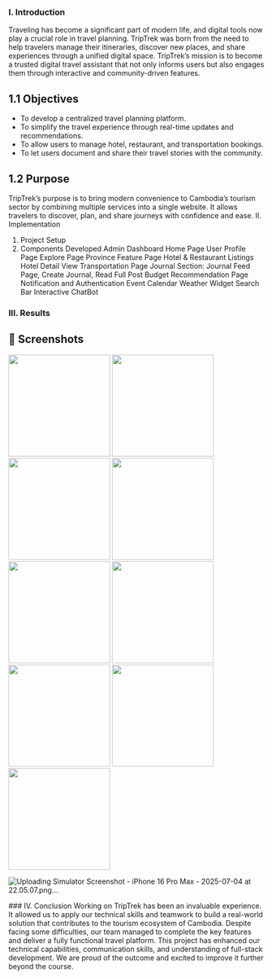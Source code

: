 ### I. Introduction
Traveling has become a significant part of modern life, and digital tools now play a crucial role in travel planning. TripTrek was born from the need to help travelers manage their itineraries, discover new places, and share experiences through a unified digital space.
TripTrek’s mission is to become a trusted digital travel assistant that not only informs users but also engages them through interactive and community-driven features.

## 1.1 Objectives
- To develop a centralized travel planning platform.
- To simplify the travel experience through real-time updates and recommendations.
- To allow users to manage hotel, restaurant, and transportation bookings.
- To let users document and share their travel stories with the community.
  
## 1.2 Purpose
TripTrek’s purpose is to bring modern convenience to Cambodia’s tourism sector by combining multiple services into a single website. It allows travelers to discover, plan, and share journeys with confidence and ease.
II. Implementation
1. Project Setup
2. Components Developed
Admin Dashboard
Home Page
User Profile Page
Explore Page
Province Feature Page
Hotel & Restaurant Listings
Hotel Detail View
Transportation Page
Journal Section: Journal Feed Page, Create Journal, Read Full Post
Budget Recommendation Page
Notification and Authentication
Event Calendar
Weather Widget
Search Bar
Interactive ChatBot

### III. Results
## 📱 Screenshots
<p float="left">
  <img src="https://github.com/user-attachments/assets/04e8f303-c9c9-4c35-9b06-36f589f701f1" width="200" />
    <img src="https://github.com/user-attachments/assets/626b7381-e176-4ec2-b253-81a19ac44184" width="200" />
    <img src="https://github.com/user-attachments/assets/44a3c980-f1a5-4046-b572-3dba9f9d9b3f" width="200" />
    <img src="https://github.com/user-attachments/assets/626b7381-e176-4ec2-b253-81a19ac44184" width="200" />
    <img src="https://github.com/user-attachments/assets/1fb77b64-8bed-45ca-b589-1f2c12b55ef6" width="200" />
    <img src="https://github.com/user-attachments/assets/c0ce5b6f-9cb7-4366-a9fb-06986e77ebb1" width="200" />
    <img src="https://github.com/user-attachments/assets/95649e82-e155-4c8b-85e5-017debfce851" width="200" />
    <img src="https://github.com/user-attachments/assets/302516fa-431d-494a-bec1-22830027487c" width="200" />
    <img src="https://github.com/user-attachments/assets/626b7381-e176-4ec2-b253-81a19ac44184" width="200" />

![Uploading Simulator Screenshot - iPhone 16 Pro Max - 2025-07-04 at 22.05.07.png…]()

</p>
### IV. Conclusion
Working on TripTrek has been an invaluable experience. It allowed us to apply our technical skills and teamwork to build a real-world solution that contributes to the tourism ecosystem of Cambodia. Despite facing some difficulties, our team managed to complete the key features and deliver a fully functional travel platform.
This project has enhanced our technical capabilities, communication skills, and understanding of full-stack development. We are proud of the outcome and excited to improve it further beyond the course.
